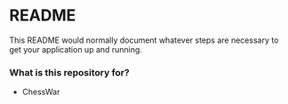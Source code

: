 # README #

This README would normally document whatever steps are necessary to get your application up and running.

### What is this repository for? ###

* ChessWar
